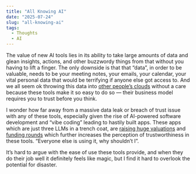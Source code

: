 ```yaml
---
title: "All Knowing AI"
date: "2025-07-24"
slug: "all-knowing-ai"
tags:
  - Thoughts
  - AI
---
```

The value of new AI tools lies in its ability to take large amounts of data and glean insights, actions, and other buzzwordy things from that without you having to lift a finger.  The only downside is that that “data”, in order to be valuable, needs to be your meeting notes, your emails, your calendar, your vital personal data that would be terrifying if anyone else got access to. And we all seem ok throwing this data into [other people’s clouds](https://blog.codinghorror.com/the-cloud-is-just-someone-elses-computer/) without a care because these tools make it so easy to do so — their business model requires you to trust before you think.

I wonder how far away from a massive data leak or breach of trust issue with any of these tools, especially given the rise of AI-powered software development and “vibe coding” leading to hastily built apps. These apps which are just three LLMs in a trench coat, are [raising huge valuations](https://cognition.ai/blog/windsurf) and [funding rounds](https://techcrunch.com/2025/07/17/lovable-becomes-a-unicorn-with-200m-series-a-just-8-months-after-launch/) which further increases the perception of trustworthiness in these tools. “Everyone else is using it, why shouldn’t I”.

It’s hard to argue with the ease of use these tools provide, and when they do their job well it definitely feels like magic, but I find it hard to overlook the potential for disaster.
